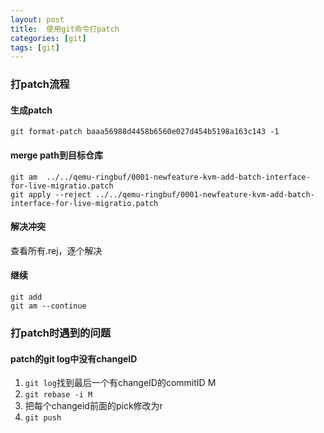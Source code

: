 ```yaml
---
layout: post
title:  使用git命令打patch
categories: [git]
tags: [git]
---
```


### 打patch流程
#### 生成patch
`git format-patch baaa56988d4458b6560e027d454b5198a163c143 -1`  
#### merge path到目标仓库
`git am  ../../qemu-ringbuf/0001-newfeature-kvm-add-batch-interface-for-live-migratio.patch`  
`git apply --reject ../../qemu-ringbuf/0001-newfeature-kvm-add-batch-interface-for-live-migratio.patch`  
#### 解决冲突
查看所有.rej，逐个解决  
#### 继续
`git add`  
`git am --continue`  

### 打patch时遇到的问题
#### patch的git log中没有changeID
1. `git log`找到最后一个有changeID的commitID M  
2. `git rebase -i M`  
3. 把每个changeid前面的pick修改为r  
4. `git push`  
